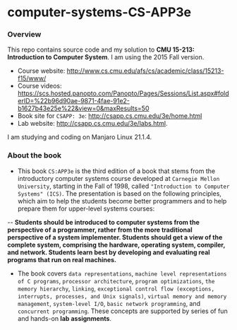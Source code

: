# computer-systems-CS-APP3e

### Overview

This repo contains source code and my solution to **CMU 15-213: Introduction to
Computer System**. I am using the 2015 Fall version.  
- Course website: http://www.cs.cmu.edu/afs/cs/academic/class/15213-f15/www/  
- Course videos: https://scs.hosted.panopto.com/Panopto/Pages/Sessions/List.aspx#folderID=%22b96d90ae-9871-4fae-91e2-b1627b43e25e%22&view=0&maxResults=50
- Book site for `CSAPP: 3e`: http://csapp.cs.cmu.edu/3e/home.html
- Lab website: http://csapp.cs.cmu.edu/3e/labs.html.

I am studying and coding on Manjaro Linux 21.1.4.

### About the book

- This book `CS:APP3e` is the third edition of a book that stems from the introductory computer systems course developed at `Carnegie Mellon University`, starting in the Fall of 1998, called `"Introduction to Computer Systems" (ICS)`. The presentation is based on the following principles, which aim to help the students become better programmers and to help prepare them for upper-level systems courses:

-- **Students should be introduced to computer systems from the perspective of a programmer, rather from the more traditional perspective of a system implementer.
Students should get a view of the complete system, comprising the hardware, operating system, compiler, and network.
Students learn best by developing and evaluating real programs that run on real machines.**

- The book covers `data representations`, `machine level representations of C programs`, `processor architecture`, `program optimizations`, `the memory hierarchy`, `linking`, `exceptional control flow (exceptions, interrupts, processes, and Unix signals)`, `virtual memory and memory management`, `system-level I/O`, `basic network programming`, and `concurrent programming`. These concepts are supported by series of fun and hands-on **lab assignments**.

